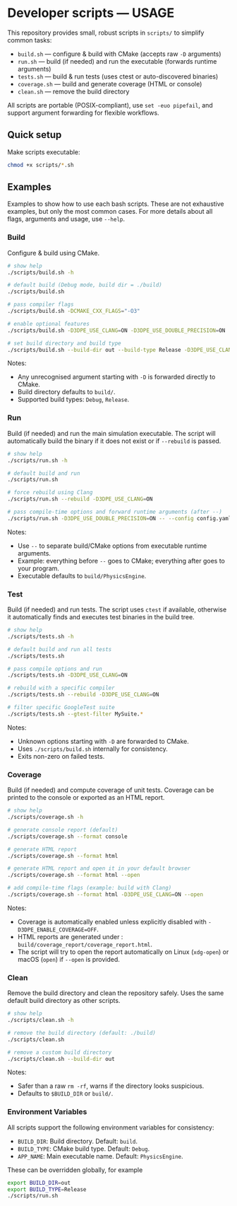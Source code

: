 # Developer scripts — USAGE

This repository provides small, robust scripts in `scripts/` to simplify common tasks:
- `build.sh` — configure & build with CMake (accepts raw `-D` arguments)
- `run.sh` — build (if needed) and run the executable (forwards runtime arguments)
- `tests.sh` — build & run tests (uses ctest or auto-discovered binaries)
- `coverage.sh` — build and generate coverage (HTML or console)
- `clean.sh` — remove the build directory

All scripts are portable (POSIX-compliant), use `set -euo pipefail`, and support argument forwarding for flexible workflows.

## Quick setup
Make scripts executable:
```bash
chmod +x scripts/*.sh
```

## Examples

Examples to show how to use each bash scripts. These are not exhaustive examples, but only the most common cases. For more details about all flags, arguments and usage, use `--help`.

### Build

Configure & build using CMake. 

```bash
# show help
./scripts/build.sh -h

# default build (Debug mode, build dir = ./build)
./scripts/build.sh

# pass compiler flags
./scripts/build.sh -DCMAKE_CXX_FLAGS="-O3"

# enable optional features
./scripts/build.sh -D3DPE_USE_CLANG=ON -D3DPE_USE_DOUBLE_PRECISION=ON

# set build directory and build type
./scripts/build.sh --build-dir out --build-type Release -D3DPE_USE_CLANG=ON
```

Notes:
- Any unrecognised argument starting with `-D` is forwarded directly to CMake.
- Build directory defaults to `build/`.
- Supported build types: `Debug`, `Release`.

### Run

Build (if needed) and run the main simulation executable.
The script will automatically build the binary if it does not exist or if `--rebuild` is passed.

```bash
# show help
./scripts/run.sh -h

# default build and run
./scripts/run.sh

# force rebuild using Clang
./scripts/run.sh --rebuild -D3DPE_USE_CLANG=ON

# pass compile-time options and forward runtime arguments (after --)
./scripts/run.sh -D3DPE_USE_DOUBLE_PRECISION=ON -- --config config.yaml --iters 100
```

Notes:
- Use `--` to separate build/CMake options from executable runtime arguments.
- Example: everything before `--` goes to CMake; everything after goes to your program.
- Executable defaults to `build/PhysicsEngine`.

### Test

Build (if needed) and run tests.
The script uses `ctest` if available, otherwise it automatically finds and executes test binaries in the build tree.

```bash
# show help
./scripts/tests.sh -h

# default build and run all tests
./scripts/tests.sh

# pass compile options and run
./scripts/tests.sh -D3DPE_USE_CLANG=ON

# rebuild with a specific compiler
./scripts/tests.sh --rebuild -D3DPE_USE_CLANG=ON

# filter specific GoogleTest suite
./scripts/tests.sh --gtest-filter MySuite.*
```

Notes:
- Unknown options starting with `-D` are forwarded to CMake.
- Uses `./scripts/build.sh` internally for consistency.
- Exits non-zero on failed tests.

### Coverage

Build (if needed) and compute coverage of unit tests.
Coverage can be printed to the console or exported as an HTML report.

```bash
# show help
./scripts/coverage.sh -h

# generate console report (default)
./scripts/coverage.sh --format console

# generate HTML report
./scripts/coverage.sh --format html

# generate HTML report and open it in your default browser
./scripts/coverage.sh --format html --open

# add compile-time flags (example: build with Clang)
./scripts/coverage.sh --format html -D3DPE_USE_CLANG=ON --open
```

Notes:
- Coverage is automatically enabled unless explicitly disabled with `-D3DPE_ENABLE_COVERAGE=OFF`.
- HTML reports are generated under : `build/coverage_report/coverage_report.html`.
- The script will try to open the report automatically on Linux (`xdg-open`) or macOS (`open`) if `--open` is provided. 

### Clean

Remove the build directory and clean the repository safely.
Uses the same default build directory as other scripts.

```bash
# show help
./scripts/clean.sh -h

# remove the build directory (default: ./build)
./scripts/clean.sh

# remove a custom build directory
./scripts/clean.sh --build-dir out
```

Notes: 
- Safer than a raw `rm -rf`, warns if the directory looks suspicious.
- Defaults to `$BUILD_DIR` or `build/`.

### Environment Variables

All scripts support the following environment variables for consistency:
- `BUILD_DIR`: Build directory. Default: `build`.
- `BUILD_TYPE`: CMake build type. Default: `Debug`.
- `APP_NAME`: Main executable name. Default: `PhysicsEngine`.

These can be overridden globally, for example

```bash
export BUILD_DIR=out
export BUILD_TYPE=Release
./scripts/run.sh
```
